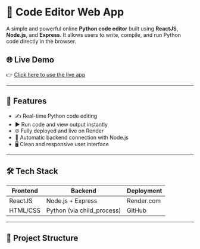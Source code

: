 # 🧠 Code Editor Web App

A simple and powerful online **Python code editor** built using **ReactJS**, **Node.js**, and **Express**. It allows users to write, compile, and run Python code directly in the browser.



## 🌐 Live Demo

👉 [Click here to use the live app](https://python-compiler-v04h.onrender.com/)

---

## 🚀 Features

- ✍️ Real-time Python code editing
- ▶️ Run code and view output instantly
- 🌐 Fully deployed and live on Render
- 🔁 Automatic backend connection with Node.js
- 🖥️ Clean and responsive user interface

---

## 🛠 Tech Stack

| Frontend | Backend  | Deployment |
|----------|----------|-------------|
| ReactJS  | Node.js + Express | Render.com |
| HTML/CSS | Python (via child_process) | GitHub |

---

## 📁 Project Structure


